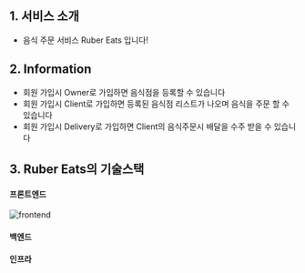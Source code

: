 ## 1. 서비스 소개

- 음식 주문 서비스 Ruber Eats 입니다!

## 2. Information

- 회원 가입시 Owner로 가입하면 음식점을 등록할 수 있습니다
- 회원 가입시 Client로 가입하면 등록된 음식점 리스트가 나오며 음식을 주문 할 수 있습니다
- 회원 가입시 Delivery로 가입하면 Client의 음식주문시 배달을 수주 받을 수 있습니다

## 3. Ruber Eats의 기술스택

#### 프론트엔드

![frontend](https://user-images.githubusercontent.com/30823551/198270186-9a237fb6-ff41-4f96-bd64-8ad691898e2d.jpg)

#### 백엔드

#### 인프라

<p>
</p>
